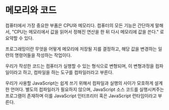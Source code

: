# 메모리와 코드

컴퓨터에서 가장 중요한 부품은 CPU와 메모리다.
컴퓨터의 모든 기능은 간단하게 말해서,
"CPU는 메모리에서 값을 읽어서 정해진 연산을 한 뒤 다시 메모리에 값을 쓴다."
로 요약할 수 있다.

프로그래밍이란 무엇을 어떻게 메모리에 저장될 지를 결정하고,
해당 값을 변경하는 일련의 명령어들을 작성하는 작업이다.

우리가 작성한 코드는 컴퓨터가 실행할 수 있는 형식으로 변형되며, 이 변형과정을 컴파일이라고 하고,
컴파일을 하는 도구를 컴파일러라고 부른다.

우리가 사용할 JavaScript는 쉽게 쓰기 위해서 컴파일과 실행의 사이가 모호하게 설계한 언어다.
별도의 컴파일러가 필요하지 않으며, JavaScript 소스 코드를 실행시켜주는 프로그램이 존재하며 이를
JavaScript 인터프리터 혹은 JavaScript 런타임이라고 부른다.

[//]: # "CPU의 3GHz, 메모리의 8GB를 설명하자"
